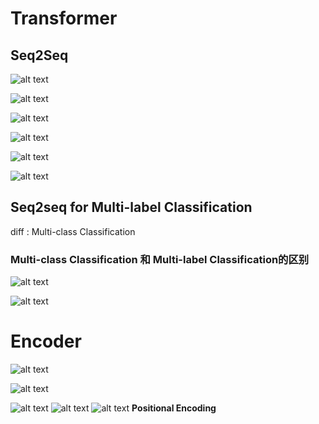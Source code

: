 # Transformer
## Seq2Seq
![alt text](image.png)

![alt text](image-1.png)

![alt text](image-2.png)

![alt text](image-3.png)

![alt text](image-4.png)

![alt text](image-5.png)

## Seq2seq for Multi-label Classification
diff : Multi-class Classification

### Multi-class Classification 和 Multi-label Classification的区别
![alt text](image-6.png)

![alt text](image-7.png)

# Encoder
![alt text](image-8.png)


![alt text](image-11.png)

![alt text](image-10.png)
![alt text](image-12.png)
![alt text](image-9.png)
**Positional Encoding**

